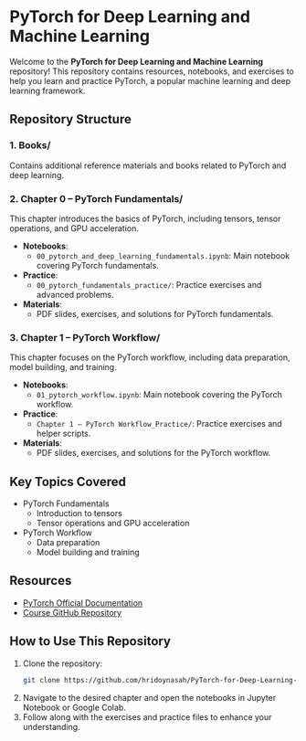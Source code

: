 # PyTorch for Deep Learning and Machine Learning

Welcome to the **PyTorch for Deep Learning and Machine Learning** repository! This repository contains resources, notebooks, and exercises to help you learn and practice PyTorch, a popular machine learning and deep learning framework.

## Repository Structure

### 1. Books/
Contains additional reference materials and books related to PyTorch and deep learning.

### 2. Chapter 0 – PyTorch Fundamentals/
This chapter introduces the basics of PyTorch, including tensors, tensor operations, and GPU acceleration.
- **Notebooks**:
  - `00_pytorch_and_deep_learning_fundamentals.ipynb`: Main notebook covering PyTorch fundamentals.
- **Practice**:
  - `00_pytorch_fundamentals_practice/`: Practice exercises and advanced problems.
- **Materials**:
  - PDF slides, exercises, and solutions for PyTorch fundamentals.

### 3. Chapter 1 – PyTorch Workflow/
This chapter focuses on the PyTorch workflow, including data preparation, model building, and training.
- **Notebooks**:
  - `01_pytorch_workflow.ipynb`: Main notebook covering the PyTorch workflow.
- **Practice**:
  - `Chapter 1 – PyTorch Workflow_Practice/`: Practice exercises and helper scripts.
- **Materials**:
  - PDF slides, exercises, and solutions for the PyTorch workflow.

## Key Topics Covered
- PyTorch Fundamentals
  - Introduction to tensors
  - Tensor operations and GPU acceleration
- PyTorch Workflow
  - Data preparation
  - Model building and training

## Resources
- [PyTorch Official Documentation](https://pytorch.org/docs/stable/index.html)
- [Course GitHub Repository](https://github.com/mrdbourke/pytorch-deep-learning)

## How to Use This Repository
1. Clone the repository:
   ```bash
   git clone https://github.com/hridoynasah/PyTorch-for-Deep-Learning-and-Machine-Learning.git
   ```
2. Navigate to the desired chapter and open the notebooks in Jupyter Notebook or Google Colab.
3. Follow along with the exercises and practice files to enhance your understanding.
